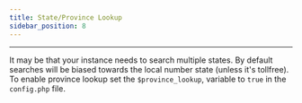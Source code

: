 ```yaml
---
title: State/Province Lookup
sidebar_position: 8
---
```


---

It may be that your instance needs to search multiple states. By default searches will be biased towards the local number state (unless it's tollfree).  To enable province lookup set the `$province_lookup`, variable to `true` in the `config.php` file.  
